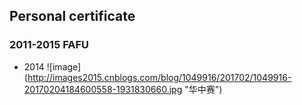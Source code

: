 ## Personal certificate

### 2011-2015 FAFU
* 2014 ![image] (http://images2015.cnblogs.com/blog/1049916/201702/1049916-20170204184600558-1931830660.jpg "华中赛")

